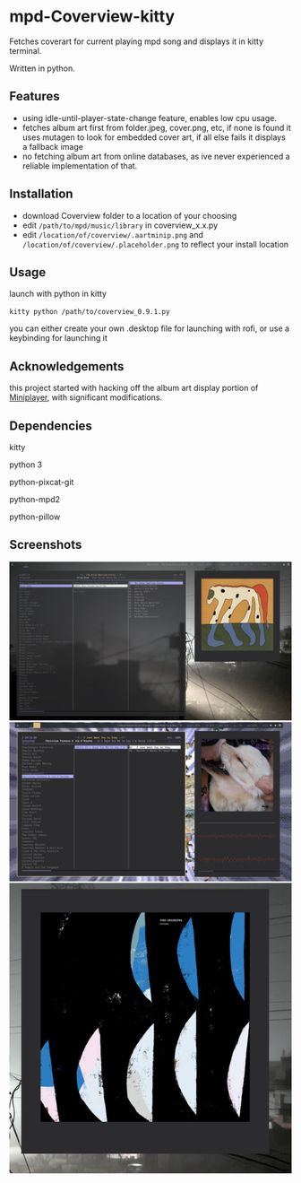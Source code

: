 # mpd-Coverview-kitty
Fetches coverart for current playing mpd song and displays it in kitty terminal.

Written in python.

## Features

- using idle-until-player-state-change feature, enables low cpu usage.
- fetches album art first from folder.jpeg, cover.png, etc, if none is found it uses mutagen to look for embedded cover art, if all else fails it displays a fallback image
- no fetching album art from online databases, as ive never experienced a reliable implementation of that.
## Installation

- download Coverview folder to a location of your choosing
- edit `/path/to/mpd/music/library` in coverview_x.x.py
- edit `/location/of/coverview/.aartminip.png` and `/location/of/coverview/.placeholder.png` to reflect your install location

## Usage

launch with python in kitty

`kitty python /path/to/coverview_0.9.1.py`

you can either create your own .desktop file for launching with rofi, or use a keybinding for launching it

## Acknowledgements

this project started with hacking off the album art display portion of 
[Miniplayer](https://github.com/GuardKenzie/miniplayer/tree/main), with significant modifications. 


## Dependencies

kitty

python 3

python-pixcat-git

python-mpd2

python-pillow

## Screenshots

![alt text](https://github.com/dedenholm/mpd-Coverview-kitty/blob/main/Screenshots/Screenshot_3.png "suggested usage")
![alt text](https://github.com/dedenholm/mpd-Coverview-kitty/blob/main/Screenshots/Screenshot_1.png "suggested usage")
![alt text](https://github.com/dedenholm/mpd-Coverview-kitty/blob/main/Screenshots/Screenshot_2.png "only the program")
